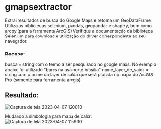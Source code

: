 # gmapsextractor
Extrai resultados de busca do Google Maps e retorna um GeoDataFrame
Utiliza as bibliotecas selenium, pandas, geopandas e shapely, bem como arcpy (para a ferramenta ArcGIS)
Verifique a documentação da biblioteca Selenium para download e utilização do driver correspondente ao seu navegador.

### Recebe:
busca = string com o termo a ser pesquisado no google maps. No exemplo abaixo foi utilizado "bares na asa norte brasília"
nome_layer_de_saida = string com o nome da layer de saída que será plotada no mapa do ArcGIS Pro (somente para ferramenta arcgis)

## Resultado:
![Captura de tela 2023-04-07 120010](https://user-images.githubusercontent.com/102811643/230632878-0470163d-3972-4e11-a9e5-9ade363ec4ec.png)

Mudando a simbologia para mapa de calor:
![Captura de tela 2023-04-07 115930](https://user-images.githubusercontent.com/102811643/230632924-b3832b84-3885-4d1a-a9c1-465523a8697e.png)
